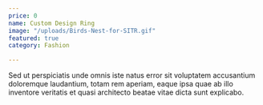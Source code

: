 ```yaml
---
price: 0
name: Custom Design Ring
image: "/uploads/Birds-Nest-for-SITR.gif"
featured: true
category: Fashion

---
```

Sed ut perspiciatis unde omnis iste natus error sit voluptatem accusantium doloremque laudantium, totam rem aperiam, eaque ipsa quae ab illo inventore veritatis et quasi architecto beatae vitae dicta sunt explicabo.